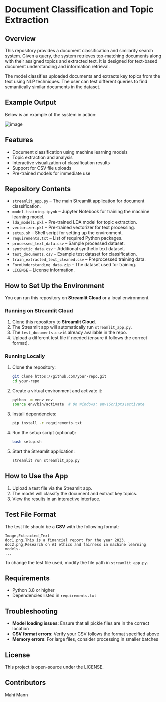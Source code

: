# Document Classification and Topic Extraction

## Overview
This repository provides a document classification and similarity search system. Given a query, the system retrieves top-matching documents along with their assigned topics and extracted text. It is designed for text-based document understanding and information retrieval.

The model classifies uploaded documents and extracts key topics from the text using NLP techniques. The user can test different queries to find semantically similar documents in the dataset.
## Example Output
Below is an example of the system in action:

![image](https://github.com/user-attachments/assets/b1c5f0ff-7f67-43df-a59f-a58ae3055bed)

## Features
- Document classification using machine learning models
- Topic extraction and analysis
- Interactive visualization of classification results
- Support for CSV file uploads
- Pre-trained models for immediate use

## Repository Contents
* `streamlit_app.py` – The main Streamlit application for document classification.
* `model-training.ipynb` – Jupyter Notebook for training the machine learning model.
* `lda_model1.pkl` – Pre-trained LDA model for topic extraction.
* `vectorizer.pkl` – Pre-trained vectorizer for text processing.
* `setup.sh` – Shell script for setting up the environment.
* `requirements.txt` – List of required Python packages.
* `processed_text_data.csv` – Sample processed dataset.
* `synthetic_data.csv` – Additional synthetic text dataset.
* `test_documents.csv` – Example test dataset for classification.
* `train_extracted_text_cleaned.csv` – Preprocessed training data.
* `FormUnderstanding_data.zip` – The dataset used for training.
* `LICENSE` – License information.

## How to Set Up the Environment
You can run this repository on **Streamlit Cloud** or a local environment.

### Running on Streamlit Cloud
1. Clone this repository to **Streamlit Cloud**.
2. The Streamlit app will automatically run `streamlit_app.py`.
3. The `test_documents.csv` is already available in the repo.
4. Upload a different test file if needed (ensure it follows the correct format).

### Running Locally
1. Clone the repository:
   ```sh
   git clone https://github.com/your-repo.git
   cd your-repo
   ```

2. Create a virtual environment and activate it:
   ```sh
   python -m venv env
   source env/bin/activate  # On Windows: env\Scripts\activate
   ```

3. Install dependencies:
   ```sh
   pip install -r requirements.txt
   ```

4. Run the setup script (optional):
   ```sh
   bash setup.sh
   ```

5. Start the Streamlit application:
   ```sh
   streamlit run streamlit_app.py
   ```

## How to Use the App
1. Upload a test file via the Streamlit app.
2. The model will classify the document and extract key topics.
3. View the results in an interactive interface.

## Test File Format
The test file should be a **CSV** with the following format:
```
Image,Extracted_Text
doc1.png,This is a financial report for the year 2023.
doc2.png,Research on AI ethics and fairness in machine learning models.
...
```

To change the test file used, modify the file path in `streamlit_app.py`.

## Requirements
- Python 3.8 or higher
- Dependencies listed in `requirements.txt`



## Troubleshooting
- **Model loading issues**: Ensure that all pickle files are in the correct location
- **CSV format errors**: Verify your CSV follows the format specified above
- **Memory errors**: For large files, consider processing in smaller batches

## License
This project is open-source under the LICENSE.

## Contributors
Mahi Mann


